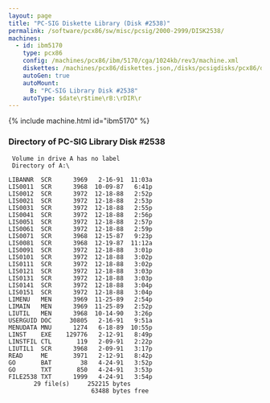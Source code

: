 ```yaml
---
layout: page
title: "PC-SIG Diskette Library (Disk #2538)"
permalink: /software/pcx86/sw/misc/pcsig/2000-2999/DISK2538/
machines:
  - id: ibm5170
    type: pcx86
    config: /machines/pcx86/ibm/5170/cga/1024kb/rev3/machine.xml
    diskettes: /machines/pcx86/diskettes.json,/disks/pcsigdisks/pcx86/diskettes.json
    autoGen: true
    autoMount:
      B: "PC-SIG Library Disk #2538"
    autoType: $date\r$time\rB:\rDIR\r
---
```


{% include machine.html id="ibm5170" %}

### Directory of PC-SIG Library Disk #2538

     Volume in drive A has no label
     Directory of A:\

    LIBANNR  SCR      3969   2-16-91  11:03a
    LIS0011  SCR      3968  10-09-87   6:41p
    LIS0012  SCR      3972  12-18-88   2:52p
    LIS0021  SCR      3972  12-18-88   2:53p
    LIS0031  SCR      3972  12-18-88   2:55p
    LIS0041  SCR      3972  12-18-88   2:56p
    LIS0051  SCR      3972  12-18-88   2:57p
    LIS0061  SCR      3972  12-18-88   2:59p
    LIS0071  SCR      3968  12-15-87   9:23p
    LIS0081  SCR      3968  12-19-87  11:12a
    LIS0091  SCR      3972  12-18-88   3:01p
    LIS0101  SCR      3972  12-18-88   3:02p
    LIS0111  SCR      3972  12-18-88   3:02p
    LIS0121  SCR      3972  12-18-88   3:03p
    LIS0131  SCR      3972  12-18-88   3:03p
    LIS0141  SCR      3972  12-18-88   3:04p
    LIS0151  SCR      3972  12-18-88   3:04p
    LIMENU   MEN      3969  11-25-89   2:54p
    LIMAIN   MEN      3969  11-25-89   2:52p
    LIUTIL   MEN      3968  10-14-90   3:26p
    USERGUID DOC     30805   2-16-91   9:51a
    MENUDATA MNU      1274   6-18-89  10:55p
    LINST    EXE    129776   2-12-91   8:49p
    LINSTFIL CTL       119   2-09-91   2:22p
    LIUTIL1  SCR      3968   2-09-91   3:17p
    READ     ME       3971   2-12-91   8:42p
    GO       BAT        38   4-24-91   3:52p
    GO       TXT       850   4-24-91   3:53p
    FILE2538 TXT      1999   4-24-91   3:54p
           29 file(s)     252215 bytes
                           63488 bytes free
